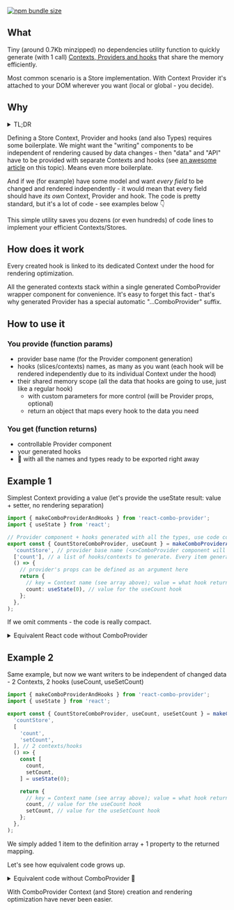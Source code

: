 [![npm bundle size](https://img.shields.io/bundlephobia/minzip/react-combo-provider)](https://bundlephobia.com/package/react-combo-provider)

## What

Tiny (around 0.7Kb minzipped) no dependencies utility function to quickly generate (with 1 call) [Contexts, Providers and hooks](https://react.dev/learn/passing-data-deeply-with-context) that share the memory efficiently.

Most common scenario is a Store implementation. With Context Provider it's attached to your DOM wherever you want (local or global - you decide).

## Why

<details>
<summary>TL;DR</summary>
🪚 Store made simple. Eliminates boilerplate while creating Contexts and hooks to access it. With solid rendering optimization out of the box ⚡️
</details>

Defining a Store Context, Provider and hooks (and also Types) requires some boilerplate.
We might want the "writing" components to be independent of rendering caused by data changes - then
"data" and "API" have to be provided with separate Contexts and hooks
(see [an awesome article](https://www.developerway.com/posts/how-to-write-performant-react-apps-with-context) on this topic).
Means even more boilerplate.

And if we (for example) have some model and want _every field_ to be changed and rendered independently -
it would mean that every field should have _its own_ Context, Provider and hook.
The code is pretty standard, but it's a lot of code - see examples below 👇

This simple utility saves you dozens (or even hundreds) of code lines to implement your efficient Contexts/Stores.

## How does it work

Every created hook is linked to its dedicated Context under the hood for rendering optimization.

All the generated contexts stack within a single generated ComboProvider wrapper component for convenience.
It's easy to forget this fact - that's why generated Provider has a special automatic "...ComboProvider" suffix.

## How to use it

### You provide (function params)

- provider base name (for the Provider component generation)
- hooks (slices/contexts) names, as many as you want (each hook will be rendered independently due to its individual Context under the hood)
- their shared memory scope (all the data that hooks are going to use, just like a regular hook)
  - with custom parameters for more control (will be Provider props, optional)
  - return an object that maps every hook to the data you need

### You get (function returns)

- controllable Provider component
- your generated hooks
- 🎉 with all the names and types ready to be exported right away

## Example 1

Simplest Context providing a value (let's provide the useState result: value + setter, no rendering separation)

```ts
import { makeComboProviderAndHooks } from 'react-combo-provider';
import { useState } from 'react';

// Provider component + hooks generated with all the types, use code completion and export them right away
export const { CountStoreComboProvider, useCount } = makeComboProviderAndHooks(
  'countStore', // provider base name (<x>ComboProvider component will be generated, with corresponding displayName)
  ['count'], // a list of hooks/contexts to generate. Every item generates a <x>Context layer for your Provider and a use<X> hook
  () => {
    // provider's props can be defined as an argument here
    return {
      // key = Context name (see array above); value = what hook returns (via its own context)
      count: useState(0), // value for the useCount hook
    };
  },
);
```

If we omit comments - the code is really compact.

<details>
<summary>Equivalent React code without ComboProvider</summary>

```tsx
import React, {
  createContext,
  type Dispatch,
  type PropsWithChildren,
  type ReactElement,
  type SetStateAction,
  useContext,
  useState,
} from 'react';

// define a Context type, makeComboProviderAndHooks infers your types automatically
type Count = [number, Dispatch<SetStateAction<number>>];

// create the Context instance with empty state for Provider check, makeComboProviderAndHooks does it for you
const CountContext = createContext<Count | null>(null);
// displayName - makeComboProviderAndHooks generates it too
CountContext.displayName = 'CountContext';

// Context hook with user-friendly Provider check - makeComboProviderAndHooks generates the same for you
export function useCount(): Count {
  const context = useContext(CountContext);
  if (!context) {
    throw new Error('useCount must be within CountStoreProvider');
  }
  return context;
}

// Context Provider component with displayName. Also generated by makeComboProviderAndHooks
export function CountStoreProvider({ children }: PropsWithChildren): ReactElement {
  return <CountContext.Provider value={useState(0)}>{children}</CountContext.Provider>;
}
```

As we can see, actually useful code (useState(0) and a few titles) needs a lot of boilerplate around.

</details>

## Example 2

Same example, but now we want writers to be independent of changed data - 2 Contexts, 2 hooks (useCount, useSetCount)

```ts
import { makeComboProviderAndHooks } from 'react-combo-provider';
import { useState } from 'react';

export const { CountStoreComboProvider, useCount, useSetCount } = makeComboProviderAndHooks(
  'countStore',
  [
    'count',
    'setCount',
  ], // 2 contexts/hooks
  () => {
    const [
      count,
      setCount,
    ] = useState(0);

    return {
      // key = Context name (see array above); value = what hook returns (with its own context)
      count, // value for the useCount hook
      setCount, // value for the useSetCount hook
    };
  },
);
```

We simply added 1 item to the definition array + 1 property to the returned mapping.

Let's see how equivalent code grows up.

<details>
<summary>Equivalent code without ComboProvider 🙈</summary>

```tsx
import React, {
  createContext,
  type Dispatch,
  type PropsWithChildren,
  type ReactElement,
  type SetStateAction,
  useContext,
  useState,
} from 'react';

type CountData = number;
type CountApi = Dispatch<SetStateAction<number>>;

const CountDataContext = createContext<CountData | null>(null);
CountDataContext.displayName = 'CountDataContext';

const CountApiContext = createContext<CountApi | null>(null);
CountApiContext.displayName = 'CountApiContext';

export function useCountData(): CountData {
  const context = useContext(CountDataContext);
  if (context == null) {
    throw new Error('useCountData must be within CountStoreProvider');
  }
  return context;
}

export function useCountApi(): CountApi {
  const context = useContext(CountApiContext);
  if (!context) {
    throw new Error('useCountApi must be within CountStoreProvider');
  }
  return context;
}

export function CountStoreProvider({ children }: PropsWithChildren): ReactElement {
  const [
    count,
    setCount,
  ] = useState(0);

  return (
    <CountApiContext.Provider value={setCount}>
      <CountDataContext.Provider value={count}>{children}</CountDataContext.Provider>
    </CountApiContext.Provider>
  );
}
```

Pretend now that we want more fields in our store. And many other stores in our app.

</details>

With ComboProvider Context (and Store) creation and rendering optimization have never been easier.
